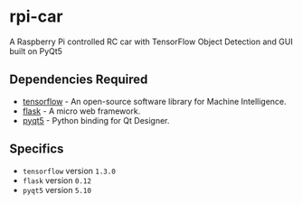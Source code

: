 # rpi-car
A Raspberry Pi controlled RC car with TensorFlow Object Detection and GUI built on PyQt5


## Dependencies Required

* [tensorflow](https://www.tensorflow.org/) - An open-source software library for Machine Intelligence.
* [flask](http://flask.pocoo.org/) - A micro web framework.
* [pyqt5](http://pyqt.sourceforge.net/Docs/PyQt5/) - Python binding for Qt Designer.

## Specifics

 * `tensorflow` version `1.3.0`
 * `flask` version `0.12`
 * `pyqt5` version `5.10`
